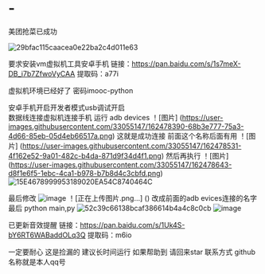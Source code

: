 # -
美团抢菜已成功

![29bfac115caacea0e22ba2c4d011e63](https://user-images.githubusercontent.com/33055147/162477406-7d42e40e-6fb2-4b54-8a17-f8182e4b6d5e.jpg)

要求安装vm虚拟机工具安卓手机
链接：https://pan.baidu.com/s/1s7meX-DB_i7b7ZfwoVyCAA 
提取码：a77i 

虚拟机环境已经好了 密码imooc-python

安卓手机开启开发者模式usb调试开启  
数据线连接虚拟机连接手机 运行 adb devices
！[图片] (https://user-images.githubusercontent.com/33055147/162478390-68b3e777-75a3-4d66-85eb-05d4eb66517a.png)
这就是成功连接 前面这个名称后面有用
！[图片] (https://user-images.githubusercontent.com/33055147/162478531-4f162e52-9a01-482c-b4da-871d9f34d4f1.png)
然后再执行
！[图片] (https://user-images.githubusercontent.com/33055147/162478643-d8f1e6f5-1ebc-4ca1-b978-b7b8d4c3cbfd.png)
![15E4678999953189020EA54C8740464C](https://user-images.githubusercontent.com/33055147/162573531-ba78cb8b-3541-4c6f-9045-7eff356d282c.jpg)

最后修改
![image](https://user-images.githubusercontent.com/33055147/162478766-43b3a7d9-7882-463e-9be9-47a7d9adf38c.png)
！[正在上传图片.png...] ()
改成前面的adb evices连接的名字
最后 python main,py
![52c39c66138bcaf386614b4a4c8c0cb](https://user-images.githubusercontent.com/33055147/162479112-d7cd7ffe-dd6e-4aad-a1d9-b3d56419a400.png)
![image](https://user-images.githubusercontent.com/33055147/162543482-f6158eb8-4d4f-4a11-b3fd-4654f7830d96.png)

已更新音效提醒
链接：https://pan.baidu.com/s/1Uk4S-bY6RT6WABaddOLq3Q 
提取码：m6io

一定要耐心 这是捡漏的 建议长时间运行 
如果帮助到 请回来star
联系方式 github名称就是本人qq号
